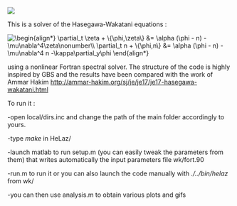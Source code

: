![](zeta_00.gif)

This is a solver of the Hasegawa-Wakatani equations :

<img src="https://latex.codecogs.com/gif.latex?\begin{align*}&space;\partial_t&space;\zeta&space;&plus;&space;\{\phi,\zeta\}&space;&=&space;\alpha&space;(\phi&space;-&space;n)&space;-&space;\mu\nabla^4\zeta\nonumber\\&space;\partial_t&space;n&space;&plus;&space;\{\phi,n\}&space;&=&space;\alpha&space;(\phi&space;-&space;n)&space;-&space;\mu\nabla^4&space;n&space;-\kappa\partial_y\phi&space;\end{align*}" title="\begin{align*} \partial_t \zeta + \{\phi,\zeta\} &= \alpha (\phi - n) - \mu\nabla^4\zeta\nonumber\\ \partial_t n + \{\phi,n\} &= \alpha (\phi - n) - \mu\nabla^4 n -\kappa\partial_y\phi \end{align*}" />

using a nonlinear Fortran spectral solver. The structure of the code is highly inspired by GBS and the results have been compared with the work of Ammar Hakim http://ammar-hakim.org/sj/je/je17/je17-hasegawa-wakatani.html

To run it :

  -open local/dirs.inc and change the path of the main folder accordingly to yours.

  -type _make_ in HeLaz/

  -launch matlab to run setup.m (you can easily tweak the parameters from them) that writes automatically the input parameters file wk/fort.90

  -run.m to run it or you can also launch the code manually with _./../bin/helaz_ from wk/

  -you can then use analysis.m to obtain various plots and gifs

